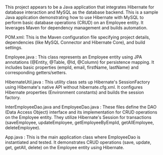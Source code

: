 This project appears to be a Java application that integrates Hibernate for database interaction and MySQL as the database backend. 
This is a sample Java application demonstrating how to use Hibernate with MySQL to perform basic database operations (CRUD) on an Employee entity. It leverages Maven for dependency management and builds automation.

POM.xml: 	  This is the Maven configuration file specifying project details, dependencies (like MySQL Connector and Hibernate Core), and build settings.

Employee.java : 	  This class represents an Employee entity using JPA annotations (@Entity, @Table, @Id, @Column) for persistence mapping. It includes basic properties (empId, email, firstName, lastName) and corresponding getters/setters.

HibernateUtil.java : 		  This utility class sets up Hibernate's SessionFactory using Hibernate's native API without hibernate.cfg.xml. It configures Hibernate properties (Environment constants) and builds the session factory.

InterEmployeeDao.java and EmployeeDao.java : 		  These files define the DAO (Data Access Object) interface and its implementation for CRUD operations on the Employee entity. They utilize Hibernate's Session for transactions 
                                                (saveEmployee, updateEmployee, getEmployeeByEmpId, getAllEmployee, deleteEmployee).

App.java : 		  This is the main application class where EmployeeDao is instantiated and tested. It demonstrates CRUD operations (save, update, get, getAll, delete) on the Employee entity using Hibernate.



